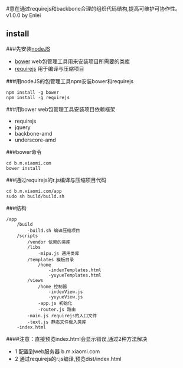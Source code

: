  #意在通过requirejs和backbone合理的组织代码结构,提高可维护可协作性。v1.0.0 by Enlei


## install

###先安装[nodeJS](http://nodejs.org/)

* [bower](http://twitter.github.io/bower/) web包管理工具用来安装项目所需要的类库
* [requirejs](http://requirejs.org/) 用于编译与压缩项目

###用nodeJS的包管理工具npm安装bower和requirejs

    npm install -g bower
    npm install -g requirejs

###用bower web包管理工具安装项目依赖框架

* requirejs
* jquery
* backbone-amd
* underscore-amd

###bower命令

    cd b.m.xiaomi.com
    bower install

###通过requirejs的r.js编译与压缩项目代码

    cd b.m.xiaomi.com/app
    sudo sh build/build.sh

###结构

    /app
        /build
            -build.sh 编译压缩项目
        /scripts
            /vendor 依赖的类库
            /libs
                -mipu.js 通用类库
            /templates 模板目录
                /home
                    -indexTemplates.html
                    -yuyueTemplates.html
            /views
                /home 控制器
                    -indexView.js
                    -yuyueView.js
                -app.js 初始化
                -router.js 路由
            -main.js requirejs的入口文件
            -text.js 静态文件载入类库
        -index.html

####注意：直接预览index.html会显示错误,通过2种方法解决
* 1 配置到web服务器 b.m.xiaomi.com
* 2 通过requirejs的r.js编译,预览dist/index.html
